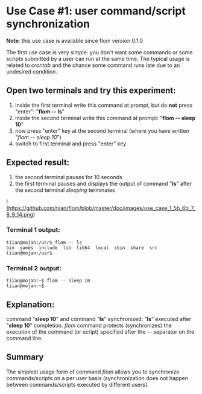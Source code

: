 # Use Case #1: user command/script synchronization #

**Note**: this use case is available since flom version 0.1.0

The first use case is very simple: you don't want some commands or some scripts submitted by a user can run at the same time. The typical usage is related to *crontab* and the chance some command runs late due to an undesired condition.

## Open two terminals and try this experiment: ##
1. inside the first terminal write this command at prompt, but do **not** press "enter": "**flom -- ls**"
2. inside the second terminal write this command at prompt: "**flom -- sleep 10**"
3. now press "enter" key at the second terminal (where you have written "*flom -- sleep 10*")
4. switch to first terminal and press "enter" key

## Expected result: ##
1. the second terminal pauses for 10 seconds
2. the first terminal pauses and displays the output of command "**ls**" after the second terminal *sleeping* terminates

!(https://github.com/tiian/flom/blob/master/doc/images/use_case_1_5b_6b_7_8_9_14.png)

### Terminal 1 output: ###
    tiian@mojan:/usr$ flom -- ls
    bin  games  include  lib  lib64  local	sbin  share  src
    tiian@mojan:/usr$ 

### Terminal 2 output: ###
    tiian@mojan:~$ flom -- sleep 10
    tiian@mojan:~$ 

## Explanation: ##
command "**sleep 10**" and command "**ls**" synchronized: "**ls**" executed after "**sleep 10**" completion.
*flom* command protects (synchronizes) the execution of the command (or script) specified after the *--* separator on the command line.

## Summary ##
The simplest usage form of command *flom* allows you to synchronize commands/scripts on a per user basis (synchronization does not happen between commands/scripts executed by different users).
